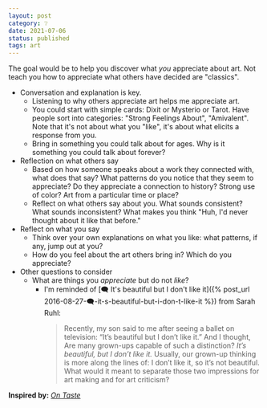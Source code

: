 ```yaml
---
layout: post
category: ❔
date: 2021-07-06
status: published
tags: art
---
```

The goal would be to help you discover what _you_ appreciate about art. Not teach you how to appreciate what others have decided are "classics".

- Conversation and explanation is key.
	- Listening to why others appreciate art helps me appreciate art.
	- You could start with simple cards: Dixit or Mysterio or Tarot. Have people sort into categories: "Strong Feelings About", "Amivalent". Note that it's not about what you "like", it's about what elicits a response from you.
	- Bring in something you could talk about for ages. Why is it something you could talk about forever?
- Reflection on what others say
	- Based on how someone speaks about a work they connected with, what does that say? What patterns do you notice that they seem to appreciate? Do they appreciate a connection to history? Strong use of color? Art from a particular time or place?
	- Reflect on what others say about you. What sounds consistent? What sounds inconsistent? What makes you think "Huh, I'd never thought about it like that before."
- Reflect on what you say
	- Think over your own explanations on what you like: what patterns, if any, jump out at you?
	- How do you feel about the art others bring in? Which do you appreciate?
- Other questions to consider
	- What are things you _appreciate_ but do not _like_?
		- I'm reminded of [🗨️ It's beautiful but I don't like it]({% post_url 2016-08-27-🗨️-it-s-beautiful-but-i-don-t-like-it %}) from Sarah Ruhl:
			> Recently, my son said to me after seeing a ballet on television: “It’s beautiful but I don’t like it.” And I thought, Are many grown-ups capable of such a distinction? _It’s beautiful, but I don’t like it._ Usually, our grown-up thinking is more along the lines of: I don’t like it, so it’s not beautiful. What would it meant to separate those two impressions for art making and for art criticism?

**Inspired by:** _[On Taste](https://claremontreviewofbooks.com/on-taste/)_
